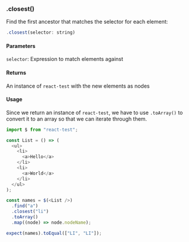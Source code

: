 ### .closest()

Find the first ancestor that matches the selector for each element:

```js
.closest(selector: string)
```

#### Parameters

`selector`: Expression to match elements against

#### Returns

An instance of `react-test` with the new elements as nodes

#### Usage

Since we return an instance of `react-test`, we have to use `.toArray()` to convert it to an array so that we can iterate through them.

```js
import $ from "react-test";

const List = () => (
  <ul>
    <li>
      <a>Hello</a>
    </li>
    <li>
      <a>World</a>
    </li>
  </ul>
);

const names = $(<List />)
  .find("a")
  .closest("li")
  .toArray()
  .map((node) => node.nodeName);

expect(names).toEqual(["LI", "LI"]);
```
